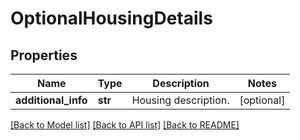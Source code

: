 # OptionalHousingDetails


## Properties
Name | Type | Description | Notes
------------ | ------------- | ------------- | -------------
**additional_info** | **str** | Housing description. | [optional] 

[[Back to Model list]](../README.md#documentation-for-models) [[Back to API list]](../README.md#documentation-for-api-endpoints) [[Back to README]](../README.md)


